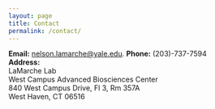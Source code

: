 ```yaml
---
layout: page
title: Contact
permalink: /contact/
---
```



**Email:** <a href="mailto:nelson.lamarche@yale.edu">nelson.lamarche@yale.edu</a>.
**Phone:** (203)-737-7594 <br>
**Address:**  <br>
LaMarche Lab  <br>
West Campus Advanced Biosciences Center <br>
840 West Campus Drive, Fl 3, Rm 357A <br>
West Haven, CT 06516
